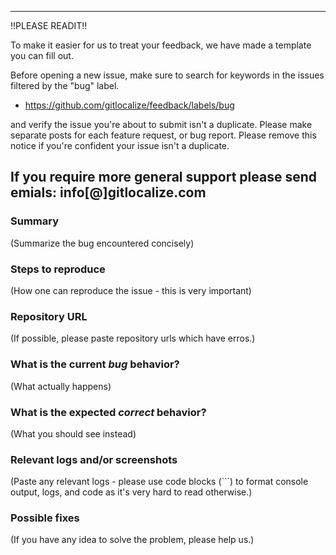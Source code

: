 ------
!!PLEASE READIT!!

To make it easier for us to treat your feedback,
we have made a template you can fill out.

Before opening a new issue, make sure to search for keywords in the issues
filtered by the "bug" label.

- https://github.com/gitlocalize/feedback/labels/bug

and verify the issue you're about to submit isn't a duplicate. 
Please make separate posts for each feature request, or bug report.
Please remove this notice if you're confident your issue isn't a duplicate.

If you require more general support please send emials:
info[@]gitlocalize.com
------


### Summary

(Summarize the bug encountered concisely)

### Steps to reproduce

(How one can reproduce the issue - this is very important)


### Repository URL

(If possible, please paste repository urls which have erros.)


### What is the current *bug* behavior?

(What actually happens)


### What is the expected *correct* behavior?

(What you should see instead)


### Relevant logs and/or screenshots

(Paste any relevant logs - please use code blocks (\`\`\`) to format console output,
logs, and code as it's very hard to read otherwise.)


### Possible fixes

(If you have any idea to solve the problem, please help us.)




<!--
   We appreciate for you giving us your feedback. 
   The GitLocalize team. 
-->
